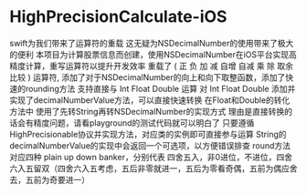 # HighPrecisionCalculate-iOS
 swift为我们带来了运算符的重载 这无疑为NSDecimalNumber的使用带来了极大的便利
 本项目为计算股票信息而创建，使用NSDecimalNumber在iOS平台实现高精度计算，重写运算符以提升开发效率
 重载了 ( 正 负 加 减 自增 自减 乘 除 取余 比较 ) 运算符, 添加了对于NSDecimalNumber的向上和向下取整函数，添加了快速的rounding方法
 支持直接与 Int Float Double 运算
 对 Int Float Double 添加并实现了decimalNumberValue方法，可以直接快速转换
 在Float和Double的转化方法中 使用了先转String再转NSDecimalNumber的实现方式 理由是直接转换的话会有精度问题，请看playground的测试代码就可以明白了
 只要遵循HighPrecisionable协议并实现方法，对应类的实例即可直接参与运算
 String的decimalNumberValue的实现中会返回一个可选项，以方便错误排查
 round方法对应四种 plain up down banker，分别代表 四舍五入，非0进位，不进位，四舍六入五留双（四舍六入五考虑，五后非零就进一，五后为零看奇偶，五前为偶应舍去，五前为奇要进一）
